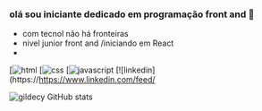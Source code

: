 

###  olá sou iniciante dedicado em programação front and 👋
- com tecnol      não  há fronteiras
- nivel  junior front and  /iniciando em React
-  
[![html](https://img.shields.io/badge/HTML-239120?style=for-the-badge&logo=html5&logoColor=white)
[![css](https://img.shields.io/badge/CSS-239120?&style=for-the-badge&logo=css3&logoColor=white)
[![javascript](https://img.shields.io/badge/JavaScript-F7DF1E?style=for-the-badge&logo=javascript&logoColor=black)
[![linkedin](https://https://www.linkedin.com/feed/


![gildecy GitHub stats](https://github-readme-stats.vercel.app/api?username=gildecy&count_private=true)
